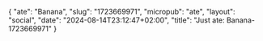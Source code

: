 {
    "ate": "Banana",
    "slug": "1723669971",
    "micropub": "ate",
    "layout": "social",
    "date": "2024-08-14T23:12:47+02:00",
    "title": "Just ate: Banana-1723669971"
}
